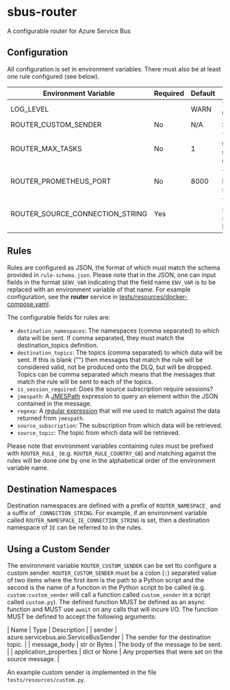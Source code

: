 # sbus-router

A configurable router for Azure Service Bus

## Configuration

All configuration is set in environment variables.  There must also be at
least one rule configured  (see below).

| Environment Variable | Required | Default | Description |
| -------------------- | -------- | ------- | ----------- |
| LOG_LEVEL | | WARN | The log level for the router.|
| ROUTER_CUSTOM_SENDER | No | N/A | See below. |
| ROUTER_MAX_TASKS | No | 1 | The number of tasks to allocate to each topic/subscription. |
| ROUTER_PROMETHEUS_PORT | No | 8000 | The port for Prometheus to start on. |
| ROUTER_SOURCE_CONNECTION_STRING | Yes | | The connection string for the source Service Bus namespace. |

## Rules

Rules are configured as JSON, the format of which must match the schema
provided in `rule-schema.json`.  Please note that in the JSON, one can
input fields in the format `$ENV_VAR` indicating that the field
name `ENV_VAR` is to be replaced with an environment variable of that
name.  For example configuration, see the **router** service in
[tests/resources/docker-compose.yaml](tests/resources/docker-compose.yaml).

The configurable fields for rules are:

- `destination_namespaces`: The namespaces (comma separated) to which data
  will be sent.  If comma separated, they must match the destination_topics
  definition.
- `destination_topics`: The topics (comma separated) to which data will be
  sent.  If this is blank ("") then messages that match the rule will be
  considered valid, not be produced onto the DLQ, but will be dropped.
  Topics can be comma separated which means that the messages that match
  the rule will be sent to each of the topics.
- `is_session_required`: Does the source subscription require sessions?
- `jmespath`: A [JMESPath](https://jmespath.org/) expression to query an
  element within the JSON contained in the message.
- `regexp`: A
  [regular expression](https://en.wikipedia.org/wiki/Regular_expression)
  that will me used to match against the data returned from `jmespath`.
- `source_subscription`: The subscription from which data will be retrieved.
- `source_topic`: The topic from which data will be retrieved.

Please note that environment variables containing rules must be prefixed with
`ROUTER_RULE_` (e.g. `ROUTER_RULE_COUNTRY_GB`) and matching against the rules
will be done one by one in the alphabetical order of the environment variable
name.

## Destination Namespaces

Destination namespaces are defined with a prefix of `ROUTER_NAMESPACE_` and
a suffix of `_CONNECTION_STRING`.  For example, if an environment variable
called `ROUTER_NAMESPACE_IE_CONNECTION_STRING` is set, then a destination
namespace of `IE` can be referred to in the rules.

## Using a Custom Sender

The environment variable `ROUTER_CUSTOM_SENDER` can be set tto configure a
custom sender.  `ROUTER_CUSTOM_SENDER` must be a colon (`:`) separated
value of two items where the first item is the path to a Python script and
the second is the name of a function in the Python script to be called
(e.g. `custom:custom_sender` will call a function called `custom_sender`
in a script called `custom.py`).  The defined function MUST be defined
as an async function and MUST use `await` on any calls that will incure
I/O.  The function MUST be defined to accept the following arguments:

| Name                   | Type                                  | Description                                         |
| sender                 | azure.servicebus.aio.ServiceBusSender | The sender for the destination topic.               |
| message_body           | str or Bytes                          | The body of the message to be sent.                 |
| application_properties | dict or None                          | Any properties that were set on the source message. |

An example custom sender is implemented in the file
`tests/resources/custom.py`.
